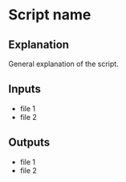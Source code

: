 # Script name


## Explanation
General explanation of the script.

## Inputs
- file 1
- file 2

## Outputs
- file 1
- file 2
